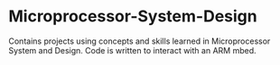 # Microprocessor-System-Design

Contains projects using concepts and skills learned in Microprocessor System and Design. Code is written to interact with an ARM mbed.
